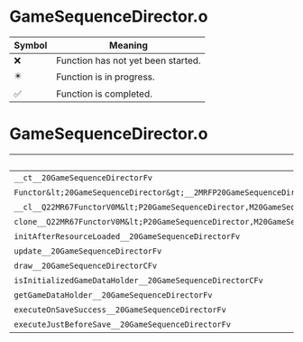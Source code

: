 # GameSequenceDirector.o
| Symbol | Meaning 
| ------------- | ------------- 
| :x: | Function has not yet been started. 
| :eight_pointed_black_star: | Function is in progress. 
| :white_check_mark: | Function is completed. 


# GameSequenceDirector.o
| Symbol | Decompiled? |
| ------------- | ------------- |
| `__ct__20GameSequenceDirectorFv` | :x: |
| `Functor&lt;20GameSequenceDirector&gt;__2MRFP20GameSequenceDirectorM20GameSequenceDirectorFPCvPv_v_Q22MR67FunctorV0M&lt;P20GameSequenceDirector,M20GameSequenceDirectorFPCvPv_v&gt;` | :x: |
| `__cl__Q22MR67FunctorV0M&lt;P20GameSequenceDirector,M20GameSequenceDirectorFPCvPv_v&gt;CFv` | :x: |
| `clone__Q22MR67FunctorV0M&lt;P20GameSequenceDirector,M20GameSequenceDirectorFPCvPv_v&gt;CFP7JKRHeap` | :x: |
| `initAfterResourceLoaded__20GameSequenceDirectorFv` | :x: |
| `update__20GameSequenceDirectorFv` | :x: |
| `draw__20GameSequenceDirectorCFv` | :x: |
| `isInitializedGameDataHolder__20GameSequenceDirectorCFv` | :x: |
| `getGameDataHolder__20GameSequenceDirectorFv` | :x: |
| `executeOnSaveSuccess__20GameSequenceDirectorFv` | :x: |
| `executeJustBeforeSave__20GameSequenceDirectorFv` | :x: |
